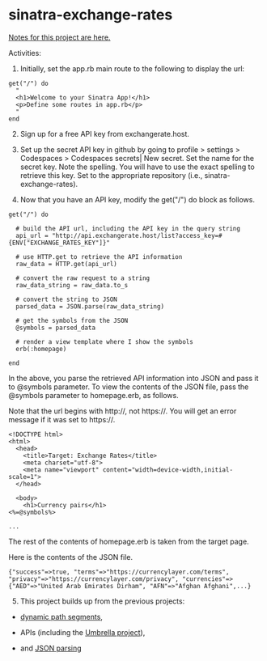 # sinatra-exchange-rates

[Notes for this project are here.](https://learn.firstdraft.com/lessons/101)

Activities:

1. Initially, set the app.rb main route to the following to display the url:

```
get("/") do
  "
  <h1>Welcome to your Sinatra App!</h1>
  <p>Define some routes in app.rb</p>
  "
end
```

2. Sign up for a free API key from exchangerate.host.

3. Set up the secret API key in github by going to profile > settings > Codespaces > Codespaces secrets| New secret. Set the name for the secret key. Note the spelling. You will have to use the exact spelling to retrieve this key. Set to the appropriate repository (i.e., sinatra-exchange-rates).

4. Now that you have an API key, modify the get("/") do block as follows.

```
get("/") do

  # build the API url, including the API key in the query string
  api_url = "http://api.exchangerate.host/list?access_key=#{ENV["EXCHANGE_RATES_KEY"]}"

  # use HTTP.get to retrieve the API information
  raw_data = HTTP.get(api_url)

  # convert the raw request to a string
  raw_data_string = raw_data.to_s

  # convert the string to JSON
  parsed_data = JSON.parse(raw_data_string)

  # get the symbols from the JSON
  @symbols = parsed_data

  # render a view template where I show the symbols
  erb(:homepage)

end
```

In the above, you parse the retrieved API information into JSON and pass it to @symbols parameter. To view the contents of the JSON file, pass the @symbols parameter to homepage.erb, as follows.

Note that the url begins with http://, not https://. You will get an error message if it was set to https://.

```
<!DOCTYPE html>
<html>
  <head>
    <title>Target: Exchange Rates</title>
    <meta charset="utf-8">
    <meta name="viewport" content="width=device-width,initial-scale=1">
  </head>

  <body>
    <h1>Currency pairs</h1>
<%=@symbols%>

...
```

The rest of the contents of homepage.erb is taken from the target page.

Here is the contents of the JSON file.

```
{"success"=>true, "terms"=>"https://currencylayer.com/terms", "privacy"=>"https://currencylayer.com/privacy", "currencies"=>{"AED"=>"United Arab Emirates Dirham", "AFN"=>"Afghan Afghani",...}
```

5. This project builds up from the previous projects:
- <a href="https://learn.firstdraft.com/lessons/111-sinatra-dice-dynamic-routes"> dynamic path segments</a>,

- APIs (including the <a href="https://learn.firstdraft.com/lessons/104-umbrella">Umbrella project</a>),

- and <a href="https://learn.firstdraft.com/lessons/104-umbrella#useful-methods">JSON parsing</a> 
